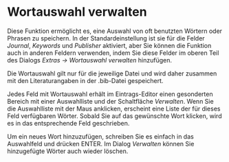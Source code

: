 # Wortauswahl verwalten

Diese Funktion ermöglicht es, eine Auswahl von oft benutzten Wörtern oder Phrasen zu speichern. In der Standardeinstellung ist sie für die Felder *Journal*, *Keywords* und *Publisher* aktiviert, aber Sie können die Funktion auch in anderen Feldern verwenden, indem Sie diese Felder im oberen Teil des Dialogs *Extras -&gt; Wortauswahl verwalten* hinzufügen.

Die Wortauswahl gilt nur für die jeweilige Datei und wird daher zusammen mit den Literaturangaben in der .bib-Datei gespeichert.

Jedes Feld mit Wortauswahl erhält im Eintrags-Editor einen gesonderten Bereich mit einer Auswahlliste und der Schaltfläche *Verwalten*. Wenn Sie die Auswahlliste mit der Maus anklicken, erscheint eine Liste der für dieses Feld verfügbaren Wörter. Sobald Sie auf das gewünschte Wort klicken, wird es in das entsprechende Feld geschrieben.

Um ein neues Wort hinzuzufügen, schreiben Sie es einfach in das Auswahlfeld und drücken ENTER. Im Dialog *Verwalten* können Sie hinzugefügte Wörter auch wieder löschen.
